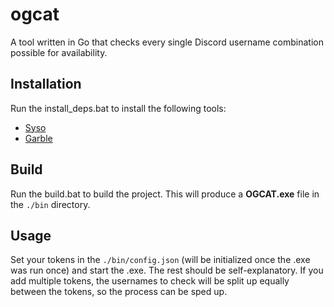 # ogcat
A tool written in Go that checks every single Discord username combination possible for availability.

## Installation
Run the install_deps.bat to install the following tools:
- [Syso](https://github.com/hallazzang/syso)
- [Garble](https://github.com/burrowers/garble)

## Build
Run the build.bat to build the project. This will produce a **OGCAT.exe** file in the `./bin` directory.

## Usage
Set your tokens in the `./bin/config.json` (will be initialized once the .exe was run once) and start the .exe. The rest should be self-explanatory. If you add multiple tokens, the usernames to check will be split up equally between the tokens, so the process can be sped up.